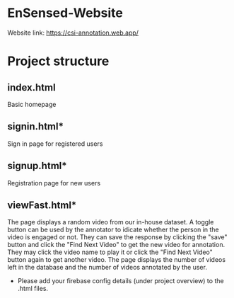 # EnSensed-Website
Website link: https://csi-annotation.web.app/


# Project structure


## index.html
Basic homepage
## signin.html*
Sign in page for registered users 
## signup.html*
Registration page for new users 
## viewFast.html*
The page displays a random video from our in-house dataset. A toggle button can be used by the annotator to idicate whether the person in the video is engaged or not. They can save the response by clicking the "save" button and click the "Find Next Video" to get the new video for annotation. They may click the video name to play it or click the "Find Next Video" button again to get another video.  The page displays the number of videos left in the database and the number of videos annotated by the user.

* Please add your firebase config details (under project overview) to the .html files. 

